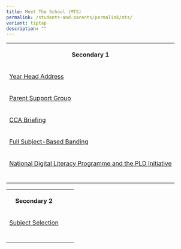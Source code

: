 ```yaml
---
title: Meet The School (MTS)
permalink: /students-and-parents/permalink/mts/
variant: tiptap
description: ""
---
```

<table><tbody><tr><th rowspan="1" colspan="1"><p>Secondary 1</p></th></tr><tr><td rowspan="1" colspan="1"><p><a href="/files/Meet the school (mts)/MTS 2024/01A_2024_S1_MTS_YH_Address.pdf" rel="noopener noreferrer nofollow" target="_blank">Year Head Address</a></p></td></tr><tr><td rowspan="1" colspan="1"><p><a href="/files/Meet the school (mts)/MTS 2024/03_Parent_Support_Group__S1_MTS_2024_.pdf" rel="noopener noreferrer nofollow" target="_blank">Parent Support Group</a></p></td></tr><tr><td rowspan="1" colspan="1"><p><a href="/files/Meet the school (mts)/MTS 2024/04_CCA_briefing__S1_MTS_2024_.pdf" rel="noopener noreferrer nofollow" target="_blank">CCA Briefing</a></p></td></tr><tr><td rowspan="1" colspan="1"><p><a href="/files/Meet the school (mts)/MTS 2024/05_Full_SBB__S1_MTS_2024_.pdf" rel="noopener noreferrer nofollow" target="_blank">Full Subject-Based Banding</a></p></td></tr><tr><td rowspan="1" colspan="1"><p><a href="/files/Meet the school (mts)/MTS 2024/06_National_Digital_Literacy_Programme_and_the_PLD_Initiative__S1_MTS_2024_.pdf" rel="noopener noreferrer nofollow" target="_blank">National Digital Literacy Programme and the PLD Initiative</a></p></td></tr><tr><td rowspan="1" colspan="1"><p></p></td></tr></tbody></table><p></p><table><tbody><tr><th rowspan="1" colspan="1"><p>Secondary 2</p></th><th rowspan="1" colspan="1"><p></p></th><th rowspan="1" colspan="1"><p></p></th></tr><tr><td rowspan="1" colspan="1"><p><a href="/files/Meet the school (mts)/MTS 2024/07_Subject_Selection__S2_MTS_2024_.pdf" rel="noopener noreferrer nofollow" target="_blank">Subject Selection</a></p></td><td rowspan="1" colspan="1"><p></p></td><td rowspan="1" colspan="1"><p></p></td></tr><tr><td rowspan="1" colspan="1"><p></p></td><td rowspan="1" colspan="1"><p></p></td><td rowspan="1" colspan="1"><p></p></td></tr></tbody></table><p></p>